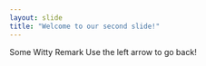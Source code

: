 ```yaml
---
layout: slide
title: "Welcome to our second slide!"
---
```

Some Witty Remark
Use the left arrow to go back!
